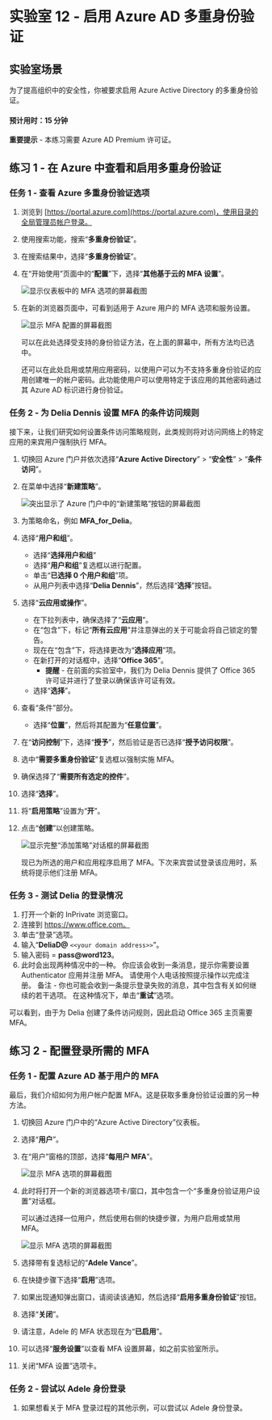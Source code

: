 ﻿---
lab:
    title: '12 - 启用 Azure AD 多重身份验证'
    learning path: '02'
    module: '模块 01 - 计划和实现 Azure 多重身份验证'
---

# 实验室 12 - 启用 Azure AD 多重身份验证

## 实验室场景

为了提高组织中的安全性，你被要求启用 Azure Active Directory 的多重身份验证。

#### 预计用时：15 分钟

**重要提示** - 本练习需要 Azure AD Premium 许可证。

## 练习 1 - 在 Azure 中查看和启用多重身份验证

### 任务 1 - 查看 Azure 多重身份验证选项

1. 浏览到 [https://portal.azure.com](https://portal.azure.com)，使用目录的全局管理员帐户登录。

2. 使用搜索功能，搜索“**多重身份验证**”。

3. 在搜索结果中，选择“**多重身份验证**”。

4. 在“开始使用”页面中的“**配置**”下，选择“**其他基于云的 MFA 设置**”。

    ![显示仪表板中的 MFA 选项的屏幕截图](./media/lp2-mod1-set-additional-mfa-settings.png)

5. 在新的浏览器页面中，可看到适用于 Azure 用户的 MFA 选项和服务设置。

    ![显示 MFA 配置的屏幕截图](./media/lp2-mod1-mfa-settings.png)

    可以在此处选择受支持的身份验证方法，在上面的屏幕中，所有方法均已选中。

    还可以在此处启用或禁用应用密码，以使用户可以为不支持多重身份验证的应用创建唯一的帐户密码。此功能使用户可以使用特定于该应用的其他密码通过其 Azure AD 标识进行身份验证。

### 任务 2 - 为 Delia Dennis 设置 MFA 的条件访问规则

接下来，让我们研究如何设置条件访问策略规则，此类规则将对访问网络上的特定应用的来宾用户强制执行 MFA。

1. 切换回 Azure 门户并依次选择“**Azure Active Directory**” > “**安全性**” > “**条件访问**”。

2. 在菜单中选择“**新建策略**”。

    ![突出显示了 Azure 门户中的“新建策略”按钮的屏幕截图](./media/lp2-mod1-azure-ad-conditional-access-policy.png)

3. 为策略命名，例如 **MFA_for_Delia**。

4. 选择“**用户和组**”。

    - 选择“**选择用户和组**”  
    - 选择“**用户和组**”复选框以进行配置。
    - 单击“**已选择 0 个用户和组**”项。
    - 从用户列表中选择“**Delia Dennis**”，然后选择“**选择**”按钮。

5. 选择“**云应用或操作**”。

    - 在下拉列表中，确保选择了“**云应用**”。
    - 在“包含”下，标记“**所有云应用**”并注意弹出的关于可能会将自己锁定的警告。 
    - 现在在“包含”下，将选择更改为“**选择应用**”项。
    - 在新打开的对话框中，选择“**Office 365**”。
        - **提醒** - 在前面的实验室中，我们为 Delia Dennis 提供了 Office 365 许可证并进行了登录以确保该许可证有效。
    - 选择“**选择**”。

6. 查看“条件”部分。

    - 选择“**位置**”，然后将其配置为“**任意位置**”。

7. 在“**访问控制**”下，选择“**授予**”，然后验证是否已选择“**授予访问权限**”。

8. 选中“**需要多重身份验证**”复选框以强制实施 MFA。

9. 确保选择了“**需要所有选定的控件**”。

10. 选择“**选择**”。

11. 将“**启用策略**”设置为“**开**”。

12. 点击“**创建**”以创建策略。

    ![显示完整“添加策略”对话框的屏幕截图](./media/lp2-mod1-conditional-access-new-policy-complete.png)

    现已为所选的用户和应用程序启用了 MFA。下次来宾尝试登录该应用时，系统将提示他们注册 MFA。

### 任务 3 - 测试 Delia 的登录情况

1. 打开一个新的 InPrivate 浏览窗口。
2. 连接到 https://www.office.com。
3. 单击“登录”选项。
4. 输入“**DeliaD@** `<<your domain address>>`”。
5. 输入密码 = **pass@word123**。
6. 此时会出现两种情况中的一种。  你应该会收到一条消息，提示你需要设置 Authenticator 应用并注册 MFA。  请使用个人电话按照提示操作以完成注册。  备注 - 你也可能会收到一条提示登录失败的消息，其中包含有关如何继续的若干选项。  在这种情况下，单击“**重试**”选项。

可以看到，由于为 Delia 创建了条件访问规则，因此启动 Office 365 主页需要 MFA。

## 练习 2 - 配置登录所需的 MFA

### 任务 1 - 配置 Azure AD 基于用户的 MFA

最后，我们介绍如何为用户帐户配置 MFA。这是获取多重身份验证设置的另一种方法。

1. 切换回 Azure 门户中的“Azure Active Directory”仪表板。

2. 选择“**用户**”。

3. 在“用户”窗格的顶部，选择“**每用户 MFA**”。

    ![显示 MFA 选项的屏幕截图](./media/lp2-mod1-users-mfa.png)

4. 此时将打开一个新的浏览器选项卡/窗口，其中包含一个“多重身份验证用户设置”对话框。

    可以通过选择一位用户，然后使用右侧的快捷步骤，为用户启用或禁用 MFA。

    ![显示 MFA 选项的屏幕截图](./media/lp2-mod1-mfa-service-settings-and-users.png)

5. 选择带有复选标记的“**Adele Vance**”。
6. 在快捷步骤下选择“**启用**”选项。
7. 如果出现通知弹出窗口，请阅读该通知，然后选择“**启用多重身份验证**”按钮。
8. 选择“**关闭**”。
9. 请注意，Adele 的 MFA 状态现在为“**已启用**”。
10. 可以选择“**服务设置**”以查看 MFA 设置屏幕，如之前实验室所示。
11. 关闭“MFA 设置”选项卡。

### 任务 2 - 尝试以 Adele 身份登录

1. 如果想看关于 MFA 登录过程的其他示例，可以尝试以 Adele 身份登录。
